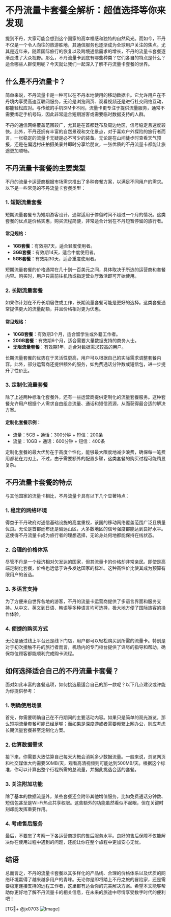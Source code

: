 # 不丹流量卡套餐全解析：超值选择等你来发现

提到不丹，大家可能会想到这个国家的高幸福感和独特的自然风光。而如今，不丹不仅是一个令人向往的旅游胜地，其通信服务也逐渐成为全球用户关注的焦点。尤其是近年来，随着国际旅行的恢复以及跨境通信需求的增长，不丹的流量卡套餐逐渐走进了大众视野。那么，不丹流量卡到底有哪些种类？它们各自的特点是什么？适合哪些人群使用呢？今天就让我们一起深入了解不丹流量卡套餐的世界。

## 什么是不丹流量卡？

简单来说，不丹流量卡是一种可以在不丹本地使用的移动数据卡。它允许用户在不丹境内享受高速互联网服务，无论是浏览网页、观看视频还是进行社交网络互动，都能轻松应对。与传统的手机SIM卡不同，流量卡更专注于提供流量服务，通常不需要绑定手机号码，因此非常适合短期游客或需要临时数据支持的人群。

不丹的通信网络覆盖范围较广，尤其是在首都廷布及周边地区，信号稳定且速度较快。此外，不丹还拥有丰富的自然景观和文化景点，对于喜欢户外探险的旅行者而言，一张稳定的流量卡无疑是必不可少的装备。无论是在山间徒步时查看天气预报，还是在偏远村庄拍摄美景并即时分享给朋友，一张优质的不丹流量卡都能让旅途更加顺畅。

## 不丹流量卡套餐的主要类型

不丹的流量卡运营商根据市场需求推出了多种套餐方案，以满足不同用户的需求。以下是一些常见的不丹流量卡套餐类型：

### 1. 短期流量套餐

短期流量套餐专为短期游客设计，通常适用于停留时间不超过一个月的情况。这类套餐的优点是价格实惠，购买流程简便，非常适合计划在不丹短暂停留的旅行者。

#### 常见规格：
- **1GB套餐**：有效期7天，适合轻度使用者。
- **3GB套餐**：有效期14天，适合中度使用者。
- **5GB套餐**：有效期30天，适合重度使用者。

短期流量套餐的价格通常在几十到一百美元之间，具体取决于所选的运营商和套餐内容。购买时，用户只需前往机场或指定营业厅激活即可开始使用。

### 2. 长期流量套餐

如果你计划在不丹长期居住或工作，长期流量套餐可能是更好的选择。这类套餐通常提供更大的流量配额，并且价格相对更为优惠。

#### 常见规格：
- **10GB套餐**：有效期3个月，适合留学生或外籍工作者。
- **20GB套餐**：有效期6个月，适合需要大量数据支持的商务人士。
- **无限流量套餐**：有效期1年，适合对数据需求较高的用户。

长期流量套餐的优势在于灵活性更高，用户可以根据自己的实际需求调整套餐内容。此外，部分运营商还提供额外的服务，如免费通话分钟数或短信包，进一步提升了性价比。

### 3. 定制化流量套餐

除了上述两种标准化套餐外，还有一些运营商提供定制化的流量套餐服务。这种套餐允许用户根据个人需求自由组合流量、通话和短信资源，从而获得最合适的解决方案。

#### 定制化套餐示例：
- 流量：5GB + 通话：300分钟 + 短信：200条
- 流量：10GB + 通话：600分钟 + 短信：400条

定制化套餐的最大优势在于高度个性化，能够最大限度地减少浪费，确保每一笔费用都花在刀刃上。不过，由于需要额外的配置步骤，这类套餐的购买过程可能稍显复杂。

## 不丹流量卡套餐的特点

与其他国家的流量卡相比，不丹流量卡具有以下几个显著特点：

### 1. 稳定的网络环境

得益于不丹政府对通信基础设施的高度重视，该国的移动网络覆盖范围广泛且质量优良。无论是首都廷布还是偏远山区，大多数地区的信号强度都能达到良好水平。这使得不丹流量卡成为旅行者的理想选择，无论身处何地都能保持在线状态。

### 2. 合理的价格体系

尽管不丹是一个经济相对欠发达的国家，但其流量卡的价格却非常亲民。即使是高端定制化套餐，价格也远低于许多发达国家的标准。这种高性价比使其成为预算有限用户的首选。

### 3. 多语言支持

为了方便来自世界各地的游客，不丹的流量卡运营商提供了多语言界面和服务支持。从中文、英文到日语、韩语等多种语言均可选择，极大地方便了国际旅客的操作体验。

### 4. 便捷的购买方式

无论是通过线上平台还是线下门店，用户都可以轻松购买到所需的流量卡。特别是对于初次接触不丹的旅行者而言，机场内的专门柜台提供了详尽的指导和帮助，确保每位顾客都能顺利完成购卡流程。

## 如何选择适合自己的不丹流量卡套餐？

面对如此丰富的套餐选项，如何挑选最适合自己的那一款呢？以下几点建议或许能为你提供参考：

### 1. 明确使用场景

首先，你需要明确自己在不丹期间的主要活动内容。如果只是简单的观光游览，那么短期流量套餐可能已经足够；而如果是深度游或者需要频繁上网办公，则应考虑长期流量套餐甚至定制化方案。

### 2. 估算数据需求

接下来，你需要大致估算自己每天大概会消耗多少数据流量。一般来说，浏览网页和社交媒体大约需要50MB/天，观看高清视频则可能达到500MB/天。根据这个标准，你可以计算出整个行程所需的总流量，并据此挑选合适的套餐。

### 3. 关注附加功能

除了基本的数据流量外，某些套餐还会附带其他增值服务，比如免费通话分钟数、短信包甚至是Wi-Fi热点共享权限。这些额外的功能虽然看似不起眼，但在关键时刻却能发挥重要作用。

### 4. 考虑售后服务

最后，不要忘了考察一下各运营商提供的售后服务水平。良好的售后保障不仅能解决你在使用过程中遇到的问题，还能让你在整个旅程中更加安心无忧。

## 结语

总而言之，不丹的流量卡套餐以其多样化的产品线、合理的价格体系以及优质的网络环境赢得了越来越多用户的青睐。无论你是即将踏上不丹之旅的冒险家，还是需要稳定连接支持的远程工作者，这里都有适合你的完美解决方案。希望本文能够帮助你更好地了解不丹流量卡的相关信息，在未来的旅途中尽情享受数字时代的便利吧！

[TG💪+ @jx0703 ![Image](https://github.com/user-attachments/assets/dbca1d08-cadb-493c-b0ec-ad6f7a83f270)]
